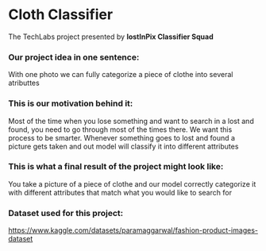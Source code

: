 # Cloth Classifier
The TechLabs project presented by **lostInPix Classifier Squad**
### Our project idea in one sentence: 
With one photo we can fully categorize a piece of clothe into several atributtes
### This is our motivation behind it: 
Most of the time when you lose something and want to search in a lost and found, you need to go through most of the times there. We want this process to be smarter. Whenever something goes to lost and found a picture gets taken and out model will classify it into different attributes
### This is what a final result of the project might look like:
You take a picture of a piece of clothe and our model correctly categorize it with different attributes that match what you would like to search for
### Dataset used for this project:
https://www.kaggle.com/datasets/paramaggarwal/fashion-product-images-dataset 